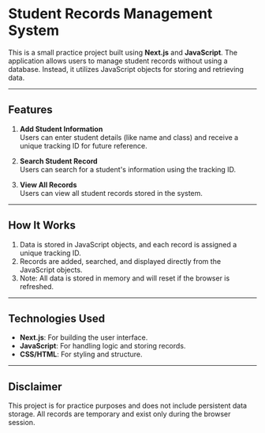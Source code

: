 
# **Student Records Management System**

This is a small practice project built using **Next.js** and **JavaScript**. The application allows users to manage student records without using a database. Instead, it utilizes JavaScript objects for storing and retrieving data.  

---

## **Features**

1. **Add Student Information**  
   Users can enter student details (like name and class) and receive a unique tracking ID for future reference.

2. **Search Student Record**  
   Users can search for a student's information using the tracking ID.

3. **View All Records**  
   Users can view all student records stored in the system.

---

## **How It Works**

1. Data is stored in JavaScript objects, and each record is assigned a unique tracking ID.
2. Records are added, searched, and displayed directly from the JavaScript objects.
3. Note: All data is stored in memory and will reset if the browser is refreshed.

---

## **Technologies Used**

- **Next.js**: For building the user interface.
- **JavaScript**: For handling logic and storing records.
- **CSS/HTML**: For styling and structure.

---

## **Disclaimer**

This project is for practice purposes and does not include persistent data storage. All records are temporary and exist only during the browser session.
